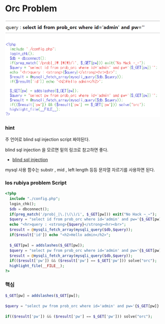 # Orc Problem

![Orc image](../image/orc_web_page.png)

### hint

주 언어로 blind sql injection script 짜야된다.

blind sql injection 을 모르면 밑의 링크로 참고하면 좋다.

+ [blind sql injection](https://github.com/kimminwyk/Study-notes/tree/master/MYSQL/MYSQL-SQL-injection/blind-sql-injection)

mysql 사용 함수는 substr , mid , left length 등등 문자열 자르기를 사용하면 된다.

### los rubiya problem Script

```php
<?php 
  include "./config.php"; 
  login_chk(); 
  $db = dbconnect(); 
  if(preg_match('/prob|_|\.|\(\)/i', $_GET[pw])) exit("No Hack ~_~"); 
  $query = "select id from prob_orc where id='admin' and pw='{$_GET[pw]}'"; 
  echo "<hr>query : <strong>{$query}</strong><hr><br>"; 
  $result = @mysqli_fetch_array(mysqli_query($db,$query)); 
  if($result['id']) echo "<h2>Hello admin</h2>"; 
   
  $_GET[pw] = addslashes($_GET[pw]); 
  $query = "select pw from prob_orc where id='admin' and pw='{$_GET[pw]}'"; 
  $result = @mysqli_fetch_array(mysqli_query($db,$query)); 
  if(($result['pw']) && ($result['pw'] == $_GET['pw'])) solve("orc"); 
  highlight_file(__FILE__); 
?>
```

### 핵심
```php
$_GET[pw] = addslashes($_GET[pw]); 

$query = "select pw from prob_orc where id='admin' and pw='{$_GET[pw]}'"; 

if(($result['pw']) && ($result['pw'] == $_GET['pw'])) solve("orc"); 
```